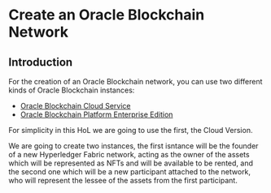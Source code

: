 # Create an Oracle Blockchain Network

## Introduction

For the creation of an Oracle Blockchain network, you can use two different kinds of Oracle Blockchain instances:
- [Oracle Blockchain Cloud Service](https://www.google.com "Oracle Blockchain Cloud Service")
- [Oracle Blockchain Platform Enterprise Edition](https://www.oracle.com/blockchain/blockchain-platform-enterprise-edition/ "Oracle Blockchain Platform Enterprise Edition")

For simplicity in this HoL we are going to use the first, the Cloud Version. 

We are going to create two instances, the first isntance will be the founder of a new Hyperledger Fabric network, acting as the owner of the assets which will be represented as NFTs and will be available to be rented, and the second one which will be a new participant attached to the network, who will represent the lessee of the assets from the first participant.


